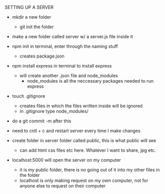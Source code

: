 SETTING UP A SERVER

- mkdir a new folder
    - git init the folder
- make a new folder called server w/ a server.js file inside it
- npm init in terminal, enter through the naming stuff
    - creates package.json
- npm install express in terminal to install express
    - will create another .json file and node_modules
        - node_modules is all the neccessary packages needed to run express
- touch .gitignore
    - creates files in which the files written inside will be ignored
    - in .gitignore type node_modules/
- do a git commit -m after this

- need to cntl + c and restart server every time I make changes

- create folder in server folder called public, this is what public will see
    - can add html css files etc here. Whatever I want to share, jpg etc.

- localhost:5000 will open the server on my computer
    - it is my public folder, there is no going out of it into my other files in the folder
    - localhost is only making request on my own computer, not for anyone else to request on their computer